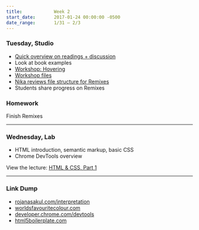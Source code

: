 ```yaml
---
title:            Week 2
start_date:       2017-01-24 00:00:00 -0500
date_range:       1/31 – 2/3
---
```


### Tuesday, Studio

- [Quick overview on readings + discussion](../assets/lectures/lecture2.pdf)
- Look at book examples
- [Workshop: Hovering](http://ci.nikasimovich.com/studio/hover-demo/index.html)
- [Workshop files](https://github.com/dylanfisher/ci/raw/master/studio/hover-demo/hover-demo.zip)
- [Nika reviews file structure for Remixes](../assets/guides/remixes.zip)
- Students share progress on Remixes

### Homework
Finish Remixes

---

### Wednesday, Lab

- HTML introduction, semantic markup, basic CSS
- Chrome DevTools overview

View the lecture: [HTML & CSS, Part 1](/lectures/lab/html-css-part-1)

---


### Link Dump

- [rojanasakul.com/interpretation](http://rojanasakul.com/interpretation.php)
- [worldsfavouritecolour.com](http://worldsfavouritecolour.com/)
- [developer.chrome.com/devtools](https://developer.chrome.com/devtools)
- [html5boilerplate.com](https://html5boilerplate.com/)
